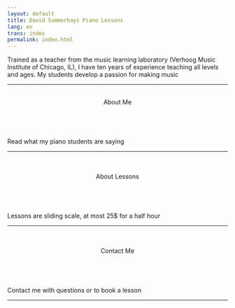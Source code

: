 ```yaml
---
layout: default
title: David Summerhays Piano Lessons
lang: en
trans: index
permalink: index.html
---
```

Trained as a teacher from the music learning laboratory (Verhoog Music Institute of Chicago, IL), I have ten years of experience teaching all levels and ages. My students develop a passion for making music

*****

 <div class="w3-container">
<div class="w3-row-padding">

  <div class="w3-third w3-section">
   <div class="w3-hover-shadow"><a href="/about" style="text-decoration: none">
    <header class="w3-dark-grey w3-center w3-large">
      <br>
      About Me<br>
     <br>
    </header>
    <div class="w3-container w3-light-grey w3-center">
      <p>Read what my piano students are saying</p>
      <hr>
      <br>
    </div>
   </a>
   </div>
   </div>

  <div class="w3-third w3-section">
  <div class="w3-hover-shadow"><a href="/lessons" style="text-decoration: none">
    <header class="w3-dark-grey w3-center w3-large">
      <br>
      About Lessons<br>
      <br>
    </header>
    <div class="w3-container w3-light-grey w3-center">
      <p>Lessons are sliding scale, at most 25$ for a half hour</p>
      <hr>
      <br>
     </div>
   </a> 
   </div>
   </div>

   <div class="w3-third w3-section">
   <div class="w3-hover-shadow"><a href="/contact" style="text-decoration: none">
   <header class="w3-dark-grey w3-center w3-large">
    <br>
    Contact Me<br>
    <br>
   </header>
   <div class="w3-container w3-light-grey w3-center">
     <p>Contact me with questions or to book a lesson</p>
     <hr>
     <br>
  </div>
</a>
   </div>
</div>
</div>
</div>

